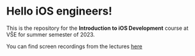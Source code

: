 # Hello iOS engineers!

This is the repository for the **Introduction to iOS Development** course at VŠE for summer semester of 2023.

You can find screen recordings from the lectures [here](https://drive.google.com/drive/folders/1NQp4murxs02t2A98S9AgZHlJ2xvwDF-C?usp=sharing)